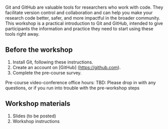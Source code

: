 Git and GitHub are valuable tools for researchers who work with code.  They facilitate version control and collaboration and can help you make your research code better, safer, and more impactful in the broader community. This workshop is a practical introduction to Git and GitHub, intended to give participants the information and practice they need to start using these tools right away.

## Before the workshop

1. Install Git, following these instructions.
2. Create an account on [GitHub] (https://github.com).
3. Complete the pre-course survey.

Pre-course video-conference office hours:
TBD: Please drop in with any questions, or if you run into trouble with the pre-workshop steps

## Workshop materials

1. Slides (to be posted)
2. Workshop instructions
